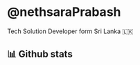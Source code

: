 # @nethsaraPrabash

Tech Solution Developer form Sri Lanka 🇱🇰

## 📊 Github stats
<!-- <img src="metrics.svg" alt="Metric"/> -->